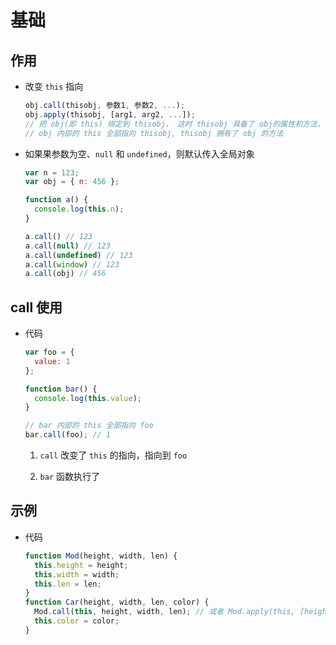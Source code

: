 # 基础

## 作用

- 改变 `this` 指向

    ```js
    obj.call(thisobj, 参数1, 参数2, ...);
    obj.apply(thisobj, [arg1, arg2, ...]);
    // 把 obj(即 this) 绑定到 thisobj， 这时 thisobj 具备了 obj的属性和方法，或者 thisobj 继承了 obj 的属性和方法
    // obj 内部的 this 全部指向 thisobj, thisobj 拥有了 obj 的方法
    ```

- 如果果参数为空、`null` 和 `undefined`，则默认传入全局对象

    ```js
    var n = 123;
    var obj = { n: 456 };

    function a() {
      console.log(this.n);
    }

    a.call() // 123
    a.call(null) // 123
    a.call(undefined) // 123
    a.call(window) // 123
    a.call(obj) // 456
    ```

## call 使用

- 代码

    ```js
    var foo = {
      value: 1
    };

    function bar() {
      console.log(this.value);
    }

    // bar 内部的 this 全部指向 foo
    bar.call(foo); // 1
    ```

  1. `call` 改变了 `this` 的指向，指向到 `foo`

  2. `bar` 函数执行了

## 示例

- 代码

    ```js
    function Mod(height, width, len) {
      this.height = height;
      this.width = width;
      this.len = len;
    }
    function Car(height, width, len, color) {
      Mod.call(this, height, width, len); // 或者 Mod.apply(this, [height, width, len]);
      this.color = color;
    }
    ```
